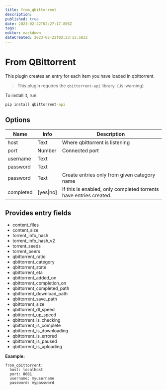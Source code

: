 ```yaml
---
title: from_qbittorrent
description: 
published: true
date: 2023-02-22T02:27:17.805Z
tags: 
editor: markdown
dateCreated: 2023-02-22T02:23:13.583Z
---
```


# From QBittorrent
This plugin creates an entry for each item you have loaded in qbittorrent.

> This plugin requires the `qbittorrent-api` library. 
{.is-warning}

To install it, run:
```cmd
pip install qbittorrent-api
```

## Options

| **Name** | **Info** | **Description** |
| --- | --- | --- |
| host | Text | Where qbittorrent is listening |
| port | Number | Connected port  |
| username | Text |  |
| password | Text |  |
| password | Text | Create entries only from given category name |
| completed | [yes\|no] | If this is enabled, only completed torrents have entries created. |

## Provides entry fields

- content_files
- content_size
- torrent_info_hash
- torrent_info_hash_v2
- torrent_seeds
- torrent_peers
- qbittorrent_ratio
- qbittorrent_category
- qbittorrent_state
- qbittorrent_eta
- qbittorrent_added_on
- qbittorrent_completion_on
- qbittorrent_completed_path
- qbittorrent_download_path
- qbittorrent_save_path
- qbittorrent_size
- qbittorrent_dl_speed
- qbittorrent_up_speed
- qbittorrent_is_checking
- qbittorrent_is_complete
- qbittorrent_is_downloading
- qbittorrent_is_errored
- qbittorrent_is_paused
- qbittorrent_is_uploading



**Example:**

```
from_qbittorrent:
  host: localhost
  port: 8081
  username: myusername
  password: mypassword
```